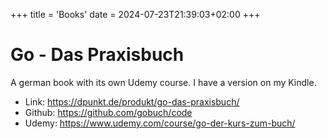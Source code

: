 +++
title = 'Books'
date = 2024-07-23T21:39:03+02:00
+++

# Go - Das Praxisbuch

A german book with its own Udemy course. I have a version on my Kindle.

* Link: https://dpunkt.de/produkt/go-das-praxisbuch/
* Github: https://github.com/gobuch/code
* Udemy: https://www.udemy.com/course/go-der-kurs-zum-buch/



